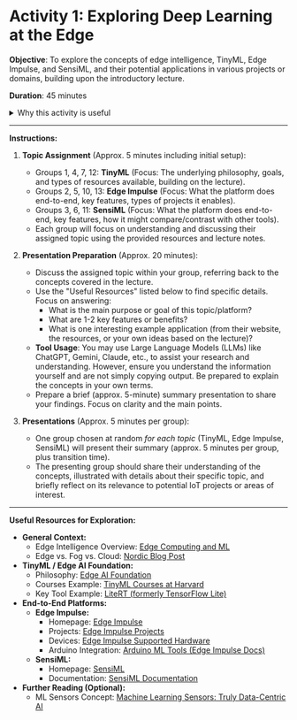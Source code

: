# Activity 1: Exploring Deep Learning at the Edge

**Objective**: To explore the concepts of edge intelligence, TinyML, Edge Impulse, and SensiML, and their potential applications in various projects or domains, building upon the introductory lecture.

**Duration**: 45 minutes

<details>
<summary>Why this activity is useful</summary>

*   **Directly Relevant:** Edge AI is crucial for modern IoT, making this knowledge highly valuable for your field.
*   **Learn Actively:** Instead of just listening, you'll actively investigate and discuss these cutting-edge topics.
*   **Connect to Your Interests:** You'll get to think about how these powerful tools could be used in *your own* potential projects or areas of interest.
*   **Focus on Understanding:** We'll focus on the key ideas and possibilities, perfect for building foundational knowledge without getting bogged down in complex code yet.

</details>

---

**Instructions:**

1.  **Topic Assignment** (Approx. 5 minutes including initial setup):
    *   Groups 1, 4, 7, 12: **TinyML** (Focus: The underlying philosophy, goals, and types of resources available, building on the lecture).
    *   Groups 2, 5, 10, 13: **Edge Impulse** (Focus: What the platform does end-to-end, key features, types of projects it enables).
    *   Groups 3, 6, 11: **SensiML** (Focus: What the platform does end-to-end, key features, how it might compare/contrast with other tools).
    *   Each group will focus on understanding and discussing their assigned topic using the provided resources and lecture notes.

2.  **Presentation Preparation** (Approx. 20 minutes):
    *   Discuss the assigned topic within your group, referring back to the concepts covered in the lecture.
    *   Use the "Useful Resources" listed below to find specific details. Focus on answering:
        *   What is the main purpose or goal of this topic/platform?
        *   What are 1-2 key features or benefits?
        *   What is one interesting example application (from their website, the resources, or your own ideas based on the lecture)?
    *   **Tool Usage**: You may use Large Language Models (LLMs) like ChatGPT, Gemini, Claude, etc., to assist your research and understanding. However, ensure you understand the information yourself and are not simply copying output. Be prepared to explain the concepts in your own terms.
    *   Prepare a brief (approx. 5-minute) summary presentation to share your findings. Focus on clarity and the main points.

3.  **Presentations** (Approx. 5 minutes per group):
    *   One group chosen at random *for each topic* (TinyML, Edge Impulse, SensiML) will present their summary (approx. 5 minutes per group, plus transition time).
    *   The presenting group should share their understanding of the concepts, illustrated with details about their specific topic, and briefly reflect on its relevance to potential IoT projects or areas of interest.

---

**Useful Resources for Exploration:**

*   **General Context:**
    *   Edge Intelligence Overview: [Edge Computing and ML](https://viso.ai/edge-ai/edge-intelligence-deep-learning-with-edge-computing/)
    *   Edge vs. Fog vs. Cloud: [Nordic Blog Post](https://blog.nordicsemi.com/getconnected/cortex-m-machine-learning-at-the-edge)
*   **TinyML / Edge AI Foundation:**
    *   Philosophy: [Edge AI Foundation](https://www.edgeaifoundation.org/)
    *   Courses Example: [TinyML Courses at Harvard](https://tinyml.seas.harvard.edu/courses/)
    *   Key Tool Example: [LiteRT (formerly TensorFlow Lite)](https://ai.google.dev/edge/litert)
*   **End-to-End Platforms:**
    *   **Edge Impulse:**
        *   Homepage: [Edge Impulse](https://edgeimpulse.com/)
        *   Projects: [Edge Impulse Projects](https://edgeimpulse.com/projects/overview)
        *   Devices: [Edge Impulse Supported Hardware](https://docs.edgeimpulse.com/docs/edge-ai-hardware/edge-ai-hardware)
        *   Arduino Integration: [Arduino ML Tools (Edge Impulse Docs)](https://docs.edgeimpulse.com/docs/integrations/arduino-mltools)
    *   **SensiML:**
        *   Homepage: [SensiML](https://sensiml.com/)
        *   Documentation: [SensiML Documentation](https://sensiml.com/documentation/)
*   **Further Reading (Optional):**
    *   ML Sensors Concept: [Machine Learning Sensors: Truly Data-Centric AI](https://medium.com/data-science/machine-learning-sensors-truly-data-centric-ai-8f6b9904633a)

